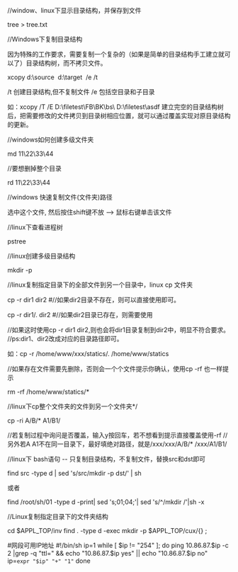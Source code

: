 //window、linux下显示目录结构，并保存到文件

tree > tree.txt

//Windows下复制目录结构

因为特殊的工作要求，需要复制一个复杂的（如果是简单的目录结构手工建立就可以了）目录结构树，而不拷贝文件。

xcopy d:\source  d:\target  /e /t

/t 创建目录结构,但不复制文件
/e 包括空目录和子目录

如：xcopy /T /E D:\filetest\FB\BK\bs\ D:\filetest\asdf
建立完空的目录结构树后，把需要修改的文件拷贝到目录树相应位置，就可以通过覆盖实现对原目录结构的更新。

//windows如何创建多级文件夹

md 11\22\33\44

//要想删掉整个目录

rd 11\22\33\44

//windows 快速复制文件(文件夹)路径

选中这个文件,   然后按住shift键不放  --> 鼠标右键单击该文件


//linux下查看进程树

pstree

//linux创建多级目录结构

mkdir -p 

//linux复制指定目录下的全部文件到另一个目录中，linux cp 文件夹

cp -r dir1 dir2 #//如果dir2目录不存在，则可以直接使用即可。

cp -r dir1/. dir2 #//如果dir2目录已存在，则需要使用

//如果这时使用cp -r dir1 dir2,则也会将dir1目录复制到dir2中，明显不符合要求。
//ps:dir1、dir2改成对应的目录路径即可。

如：cp -r /home/www/xxx/statics/. /home/www/statics

//如果存在文件需要先删除，否则会一个个文件提示你确认，使用cp -rf 也一样提示

rm -rf /home/www/statics/*  

//linux下cp整个文件夹的文件到另一个文件夹*/

cp -ri A/B/* A1/B1/ 

//若复制过程中询问是否覆盖，输入y按回车，若不想看到提示直接覆盖使用-rf
//另外若A A1不在同一目录下，最好填绝对路径，就是/xxx/xxx/A/B/* /xxx/A1/B1/

//linux下 bash语句 -- 只复制目录结构，不复制文件，替换src和dst即可

find src -type d | sed 's/src/mkdir -p dst/' | sh

或者

find /root/sh/01 -type d -print| sed 's;01;04;'| sed 's/^/mkdir /'|sh -x


//Linux复制指定目录下的文件夹结构

cd $APPL_TOP/inv
find . -type d -exec mkdir -p $APPL_TOP/cux/{} \;


#网段可用IP地址
#!/bin/sh
ip=1
while [ $ip != "254" ]; do
ping 10.86.87.$ip -c 2 |grep -q "ttl=" && echo "10.86.87.$ip yes" || echo "10.86.87.$ip no"
ip=`expr "$ip" "+" "1"`
done
